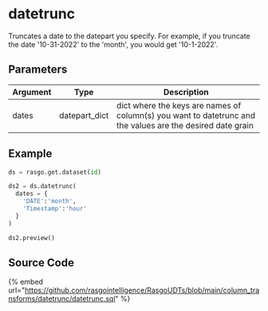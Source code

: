 

# datetrunc

Truncates a date to the datepart you specify. For example, if you truncate the date '10-31-2022' to the 'month', you would get '10-1-2022'.


## Parameters

| Argument |     Type      |                                                Description                                                 |
| -------- | ------------- | ---------------------------------------------------------------------------------------------------------- |
| dates    | datepart_dict | dict where the keys are names of column(s) you want to datetrunc and the values are the desired date grain |


## Example

```python
ds = rasgo.get.dataset(id)

ds2 = ds.datetrunc(
  dates = {
    'DATE':'month',
    'Timestamp':'hour'
  }
)

ds2.preview()
```

## Source Code

{% embed url="https://github.com/rasgointelligence/RasgoUDTs/blob/main/column_transforms/datetrunc/datetrunc.sql" %}

